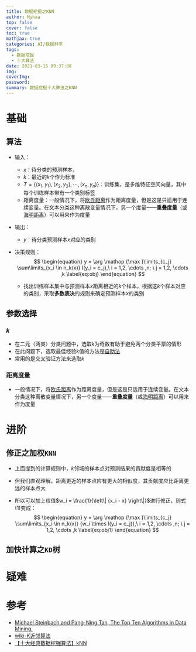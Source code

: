 ```yaml
---
title: 数据挖掘之KNN
author: Myhaa
top: false
cover: false
toc: true
mathjax: true
categories: AI/数据科学
tags:
  - 数据挖掘
  - 十大算法
date: 2021-03-15 09:37:08
img:
coverImg:
password:
summary: 数据挖掘十大算法之KNN
---
```


# 基础

## 算法

* 输入：

  * $x$：待分类的预测样本，
  * $k$：最近的$k$个作为标准
  * $T = \lbrace (x_1,y_1),(x_2,y_2), \cdots ,(x_n,y_n) \rbrace$：训练集，是多维特征空间向量，其中每个训练样本带有一个类别标签
  * 距离度量：一般情况下，将[欧氏距离](https://zh.wikipedia.org/wiki/欧氏距离)作为距离度量，但是这是只适用于连续变量。在文本分类这种离散变量情况下，另一个度量——**重叠度量**（或[海明距离](https://zh.wikipedia.org/wiki/海明距离)）可以用来作为度量

* 输出：

  * $y$：待分类预测样本$x$对应的类别

* 决策规则：
  $$
  \begin{equation} 
  y = \arg \mathop {\max }\limits_{c_j} \sum\limits_{x_i \in n_k(x)} I(y_i = c_j),\ i = 1,2, \cdots ,n; \ j = 1,2, \cdots ,k 
  \label{eq:obj} 
  \end{equation}
  $$

  * 找出训练样本集中与预测样本$x$距离相近的$k$个样本，根据这$k$个样本对应的类别，采取**多数表决**的规则来确定预测样本$x$的类别

## 参数选择

### $k$

* 在二元（两类）分类问题中，选取$k$为奇数有助于避免两个分类平票的情形
* 在此问题下，选取最佳经验$k$值的方法是[自助法](https://zh.wikipedia.org/wiki/自助法)
* 常用的是交叉验证方法来选取$k$

### 距离度量

* 一般情况下，将[欧氏距离](https://zh.wikipedia.org/wiki/欧氏距离)作为距离度量，但是这是只适用于连续变量。在文本分类这种离散变量情况下，另一个度量——**重叠度量**（或[海明距离](https://zh.wikipedia.org/wiki/海明距离)）可以用来作为度量

# 进阶

## 修正之加权`KNN`

* 上面提到的计算规则中，$k$邻域的样本点对预测结果的贡献度是相等的

* 但我们直观理解，距离更近的样本点应有更大的相似度，其贡献度应比距离更远的样本点大

* 所以可以加上权值$w_i = \frac{1}{\left\| {x_i - x} \right\|}$进行修正，则式(1)变成：
  $$
  \begin{equation} 
  y = \arg \mathop {\max }\limits_{c_j} \sum\limits_{x_i \in n_k(x)} {w_i \times I(y_i = c_j)},\ i = 1,2, \cdots ,n; \ j = 1,2, \cdots ,k 
  \label{eq:obj1} 
  \end{equation}
  $$
  

## 加快计算之`KD`树



# 疑难

# 参考

* [Michael Steinbach and Pang-Ning Tan, The Top Ten Algorithms in Data Mining.]()
* [wiki-K近邻算法](https://zh.wikipedia.org/wiki/K-%E8%BF%91%E9%82%BB%E7%AE%97%E6%B3%95)
* [【十大经典数据挖掘算法】kNN](https://www.cnblogs.com/en-heng/p/5000628.html)
